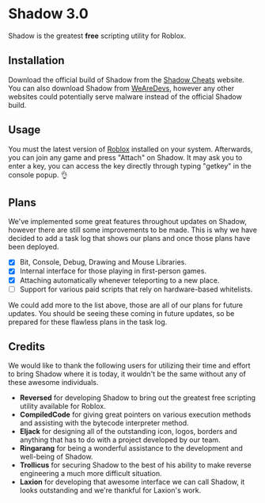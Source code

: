 # Shadow 3.0

Shadow is the greatest **free** scripting utility for Roblox.

## Installation

Download the official build of Shadow from the [Shadow Cheats](https://www.shadowcheats.com/cheats) website. You can also download Shadow from [WeAreDevs](https://wearedevs.net/d/Shadow), however any other websites could potentially serve malware instead of the official Shadow build.

## Usage

You must the latest version of [Roblox](http://www.roblox.com/Install/Setup.ashx) installed on your system. Afterwards, you can join any game and press "Attach" on Shadow. It may ask you to enter a key, you can access the key directly through typing "getkey" in the console popup. :ok_hand:

## Plans

We've implemented some great features throughout updates on Shadow, however there are still some improvements to be made. This is why we have decided to add a task log that shows our plans and once those plans have been deployed.

- [x] Bit, Console, Debug, Drawing and Mouse Libraries.
- [x] Internal interface for those playing in first-person games.
- [x] Attaching automatically whenever teleporting to a new place.
- [ ] Support for various paid scripts that rely on hardware-based whitelists.

We could add more to the list above, those are all of our plans for future updates. You should be seeing these coming in future updates, so be prepared for these flawless plans in the task log.

## Credits

We would like to thank the following users for utilizing their time and effort to bring Shadow where it is today, it wouldn't be the same without any of these awesome individuals.

- **Reversed** for developing Shadow to bring out the greatest free scripting utility available for Roblox.
- **CompiledCode** for giving great pointers on various execution methods and assisting with the bytecode interpreter method.
- **Eljack** for designing all of the outstanding icon, logos, borders and anything that has to do with a project developed by our team.
- **Ringarang** for being a wonderful assistance to the development and well-being of Shadow.
- **Trollicus** for securing Shadow to the best of his ability to make reverse engineering a much more difficult situation.
- **Laxion** for developing that awesome interface we can call Shadow, it looks outstanding and we're thankful for Laxion's work.
